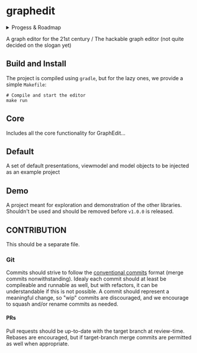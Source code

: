 # graphedit

<details>
  <summary>Progess & Roadmap</summary>

**Progress**
 - [x] Basic graph model implementation
 - [x] Serialization / deserialization of the graph model
 - [x] Create issue on [jdtls](https://github.com/eclipse/eclipse.jdt.ls) repo about not implementing the [progress](https://microsoft.github.io/language-server-protocol/specifications/lsp/3.17/specification/#progress) feature - it's getting a bit annoying to use
 - [x] JFX basics
 - [x] Log4j / Logback
 - [x] BuildConfig
 - [x] Log sink for any type of log message (using log4j's verbosity enum)
 - [x] JFoenix (Nope)
 - [x] MaterialFX <-- Much better library (actively maintained)
 - [x] AtlantaFX <-- Even better, no need for special stuff
 - [x] Set up the core architecture (MVVM)
 - [x] Set up the basic window
   - [x] Tab pane
   - [x] project file explorer
   - [x] graph editor / viewer
   - [x] Toolbar
   - [x] properties / queries pane
   - [x] Log viewer
   - [x] Preloader
   - [x] Text-editable example vertex
   - [x] Project configuration & actual file-browser integration (geproject.json or something like that)
    - [x] Shortcut + Shift + O > file chooser > open project will restart the application and open the project
    - [x] double-clicking a model file will open the model
    - [x] double-clicking a directory will toggle the directory
    - [x] have a keyboard accelerator for new model file (create in selected path - warn if none selected)
 - [x] Get feature parity with H-Uppaal
   - [x] Focus stealing
   - [x] Project search (telescope-like)
   - [x] clickable links
   - [x] Run configurations (will replace engine "integrations")
 - [ ] Code polish and project structure cleanup
   - [x] Separate codebase into projects (yalibs for libraries) [guide](https://central.sonatype.org/publish/publish-gradle/)
     - [x] `yadi`
     - [x] `yaerrors`
     - [x] `yafunc`
     - [x] `yastreamgobbler`
     - [x] `yaundo`
   - [x] Fix todos
   - [x] Combined modelling tool
   - [x] graph editor polish
   - [ ] Project file pane
     - [x] Proper fill-out
     - [ ] right-click menu
     - [ ] right-click new > model > type will create a new empty model file of the chosen type (don't open)
 - [ ] Beurocracy Cleanup
   - [ ] A documentation wiki 
   - [ ] Readme polish
   - [ ] Commission a logo
   - [ ] javadoc
   - [ ] Roadmap
   - [ ] Manpages
   - [ ] Changelog
 - [ ] Release `v1.0.0` ([gradle publishing guide](https://www.jetbrains.com/help/space/publish-artifacts-from-a-gradle-project.html))
 - [ ] gitignored Project cache, such as what files did you have open last etc.
 - [ ] Custom keybinds
 - [ ] Additional Syntaxes
   - [ ] NTTA
   - [ ] HAWK
   - [ ] P/N
   - [ ] TIOA 
 - [ ] Release `v1.1.0`
 - [ ] Trace-traverser & specification
 - [ ] LSP like specification (use docusaurus, or github wiki)
   - [ ] Protobuf specification (that way, you are language agnostic)
   - [ ] Implement `ILsp` / `ILspEngine` interfaces
   - [ ] Lint protobuf specification
   - [ ] Implement `ILint` / `ILinter` interfaces
 - [ ] Release `v1.2.0`
 - [ ] DAP like specification
   - [ ] Protobuf specification (that way, you are language agnostic)
   - [ ] Implement `IDap` / `IDapEngine` interfaces
 - [ ] Release `v1.3.0`
 - [ ] Add plugin API and [LuaJava](https://github.com/gudzpoz/luajava/tree/main)
   - [ ] Rewrite the default "plugins" as a lua plugin. This will simplify the codebase tremendously
 - [ ] Release `v2.0.0`

</details>

A graph editor for the 21st century / The hackable graph editor (not quite decided on the slogan yet)

## Build and Install
The project is compiled using `gradle`, but for the lazy ones, we provide a simple `Makefile`:

```shell
# Compile and start the editor
make run
```
 
## Core
Includes all the core functionality for GraphEdit...

## Default
A set of default presentations, viewmodel and model objects to be injected as an example project

## Demo
A project meant for exploration and demonstration of the other libraries. Shouldn't be used and should be removed before `v1.0.0` is released.

## CONTRIBUTION
This should be a separate file.

### Git
Commits should strive to follow the [conventional commits](https://www.conventionalcommits.org/en/v1.0.0/) format (merge commits nonwithstanding). Idealy each commit should at least be compileable and runnable as well, but with refactors, it can be understandable if this is not possible. A commit should represent a meaningful change, so "wip" commits are discouraged, and we encourage to squash and/or rename commits as needed.

#### PRs
Pull requests should be up-to-date with the target branch at review-time. Rebases are encouraged, but if target-branch merge commits are permitted as well when appropriate.

